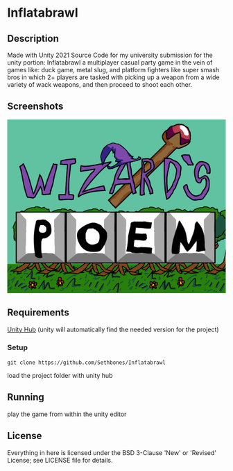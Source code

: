 Inflatabrawl
=====

## Description
Made with Unity 2021
Source Code for my university submission for the unity portion: Inflatabrawl
a multiplayer casual party game in the vein of games like: duck game, metal slug, and platform fighters like super smash bros
in which 2+ players are tasked with picking up a weapon from a wide variety of wack weapons, and then proceed to shoot each other.

## Screenshots
![Wizard's Poem Logo](https://raw.githubusercontent.com/Sethbones/Wizards-Poem/master/res/ast/itch%20card%20final.png)
## Requirements
[Unity Hub](https://unity.com/download) (unity will automatically find the needed version for the project)
### Setup
```
git clone https://github.com/Sethbones/Inflatabrawl
```
load the project folder with unity hub

## Running
play the game from within the unity editor

## License
Everything in here is licensed under the BSD 3-Clause 'New' or 'Revised' License; see LICENSE file for details.
